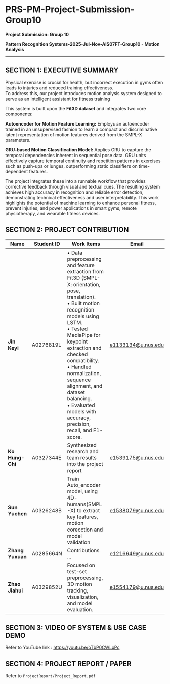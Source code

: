 # PRS-PM-Project-Submission-Group10

**Project Submission: Group 10** 

**Pattern Recognition Systems-2025-Jul-Nov-AIS07FT-Group10 - Motion Analysis** 

------------------------------------
## **SECTION 1: EXECUTIVE SUMMARY**

Physical exercise is crucial for health, but incorrect execution in gyms often leads to injuries and reduced training effectiveness.   
To address this, our project introduces motion analysis system designed to serve as an intelligent assistant for fitness training

This system is built upon the **Fit3D dataset** and integrates two core components:

**Autoencoder for Motion Feature Learning:** Employs an autoencoder trained in an unsupervised fashion to learn a compact and discriminative latent representation of motion features derived from the SMPL-X parameters.

**GRU-based Motion Classification Model:** Applies GRU to capture the temporal dependencies inherent in sequential pose data. GRU units effectively capture temporal continuity and repetition patterns in exercises such as push-ups or lunges, outperforming static classifiers on time-dependent features.

The project integrates these into a runnable workflow that provides corrective feedback through visual and textual cues. The resulting system achieves high accuracy in recognition and reliable error detection, demonstrating technical effectiveness and user interpretability. This work highlights the potential of machine learning to enhance personal fitness, prevent injuries, and power applications in smart gyms, remote physiotherapy, and wearable fitness devices.


## **SECTION 2: PROJECT CONTRIBUTION**

| Name         | Student ID | Work Items | Email              |
|--------------|------------|-------------|--------------------|
| **Jin Keyi** | A0276819L  | • Data preprocessing and feature extraction from Fit3D (SMPL-X: orientation, pose, translation).<br>• Built motion recognition models using LSTM.<br>• Tested MediaPipe for keypoint extraction and checked compatibility.<br>• Handled normalization, sequence alignment, and dataset balancing.<br>• Evaluated models with accuracy, precision, recall, and F1-score. | e1133134@u.nus.edu |
| **Ko Hung-Chi**  | A0327344E  |Synthesized  research and team results into the project report| e1539175@u.nus.edu |
| **Sun Yuchen**   | A0326248B  | Train Auto_encoder model, using 4D-humans(SMPL-X) to extract key features, motion corecction and model validation| e1538079@u.nus.edu |
| **Zhang Yuxuan** | A0285664N  | Contributions ... | e1216649@u.nus.edu |
| **Zhao Jiahui**  | A0329852U  | Focused on test-set preprocessing, 3D motion tracking, visualization, and model evaluation.| e1554179@u.nus.edu |




## **SECTION 3: VIDEO OF SYSTEM & USE CASE DEMO**

Refer to YouTube link : https://youtu.be/oTbP0CWLxPc


## **SECTION 4: PROJECT REPORT / PAPER**

Refer to `ProjectReport/Project_Report.pdf`


